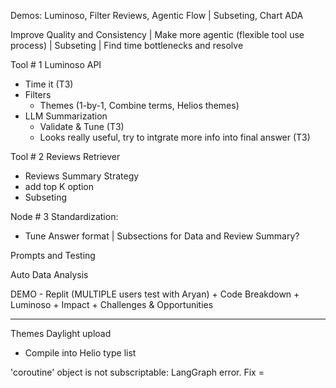 Demos: Luminoso, Filter Reviews, Agentic Flow | Subseting, Chart ADA    

Improve Quality and Consistency | Make more agentic (flexible tool use process) | Subseting | Find time bottlenecks and resolve  


Tool # 1 Luminoso API
  - Time it (T3)
  - Filters
    - Themes (1-by-1, Combine terms, Helios themes)
  - LLM Summarization
    - Validate & Tune (T3)
    - Looks really useful, try to intgrate more info into final answer (T3)

Tool # 2 Reviews Retriever
  - Reviews Summary Strategy
  - add top K option
  - Subseting


Node # 3 Standardization:
  - Tune Answer format | Subsections for Data and Review Summary?

Prompts and Testing


Auto Data Analysis

DEMO - Replit (MULTIPLE users test with Aryan) +  Code Breakdown + Luminoso + Impact + Challenges & Opportunities  



_________________

Themes Daylight upload
 - Compile into Helio type list


'coroutine' object is not subscriptable:
LangGraph error. Fix = 

